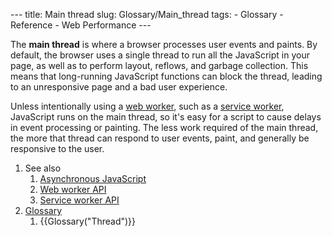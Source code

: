 --- title: Main thread slug: Glossary/Main\_thread tags: - Glossary - Reference - Web Performance ---

The **main thread** is where a browser processes user events and paints. By default, the browser uses a single thread to run all the JavaScript in your page, as well as to perform layout, reflows, and garbage collection. This means that long-running JavaScript functions can block the thread, leading to an unresponsive page and a bad user experience.

Unless intentionally using a [web worker](/en-US/docs/Web/API/Web_Workers_API/Using_web_workers), such as a [service worker](/en-US/docs/Web/API/Service_Worker_API/Using_Service_Workers), JavaScript runs on the main thread, so it's easy for a script to cause delays in event processing or painting. The less work required of the main thread, the more that thread can respond to user events, paint, and generally be responsive to the user.

1.  See also
    1.  [Asynchronous JavaScript](/en-US/docs/Learn/JavaScript/Asynchronous)
    2.  [Web worker API](/en-US/docs/Web/API/Web_Workers_API)
    3.  [Service worker API](/en-US/docs/Web/API/Service_Worker_API)
2.  [Glossary](/en-US/docs/Glossary)
    1.  {{Glossary("Thread")}}
